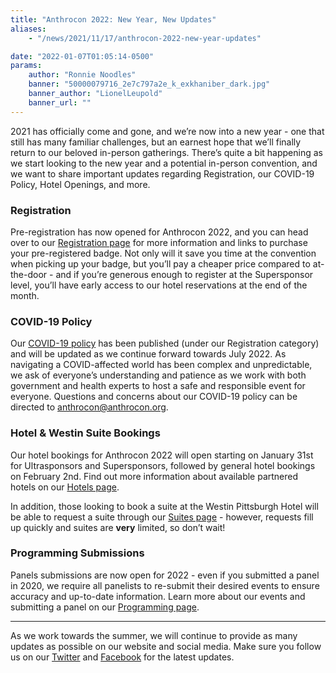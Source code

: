 ```yaml
---
title: "Anthrocon 2022: New Year, New Updates"
aliases:
    - "/news/2021/11/17/anthrocon-2022-new-year-updates"

date: "2022-01-07T01:05:14-0500"
params:
    author: "Ronnie Noodles"
    banner: "50000079716_2e7c797a2e_k_exkhaniber_dark.jpg"
    banner_author: "LionelLeupold"
    banner_url: ""
---
```


2021 has officially come and gone, and we’re now into a new year - one that still has many familiar challenges, but an earnest hope that we’ll finally return to our beloved in-person gatherings. There’s quite a bit happening as we start looking to the new year and a potential in-person convention, and we want to share important updates regarding Registration, our COVID-19 Policy, Hotel Openings, and more.

### Registration

Pre-registration has now opened for Anthrocon 2022, and you can head over to our [Registration page](/registration) for more information and links to purchase your pre-registered badge. Not only will it save you time at the convention when picking up your badge, but you’ll pay a cheaper price compared to at-the-door - and if you’re generous enough to register at the Supersponsor level, you’ll have early access to our hotel reservations at the end of the month.

### COVID-19 Policy

Our [COVID-19 policy](/covidpolicy) has been published (under our Registration category) and will be updated as we continue forward towards July 2022. As navigating a COVID-affected world has been complex and unpredictable, we ask of everyone’s understanding and patience as we work with both government and health experts to host a safe and responsible event for everyone. Questions and concerns about our COVID-19 policy can be directed to [anthrocon@anthrocon.org](mailto:anthrocon@anthrocon.org).

### Hotel & Westin Suite Bookings

Our hotel bookings for Anthrocon 2022 will open starting on January 31st for Ultrasponsors and Supersponsors, followed by general hotel bookings on February 2nd. Find out more information about available partnered hotels on our [Hotels page](/hotel).

In addition, those looking to book a suite at the Westin Pittsburgh Hotel will be able to request a suite through our [Suites page](/suites) - however, requests fill up quickly and suites are **very** limited, so don’t wait!

### Programming Submissions

Panels submissions are now open for 2022 - even if you submitted a panel in 2020, we require all panelists to re-submit their desired events to ensure accuracy and up-to-date information. Learn more about our events and submitting a panel on our [Programming page](https://www.anthrocon.org/programming).

***

As we work towards the summer, we will continue to provide as many updates as possible on our website and social media. Make sure you follow us on our [Twitter](https://twitter.com/anthrocon) and [Facebook](https://www.facebook.com/Anthrocon) for the latest updates.
